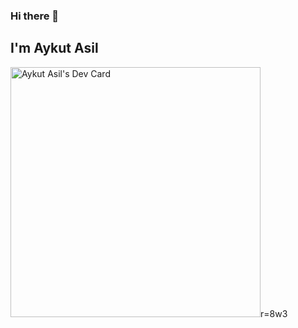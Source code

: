 ### Hi there 👋
## I'm Aykut Asil

<a href="https://app.daily.dev/aykuttasil"><img src="https://api.daily.dev/devcards/088362fb8372408fa924fdc6d6709338.png?r=8w3" width="400" alt="Aykut Asil's Dev Card"/></a>r=8w3

<!--
**aykuttasil/aykuttasil** is a ✨ _special_ ✨ repository because its `README.md` (this file) appears on your GitHub profile.

Here are some ideas to get you started:

- 🔭 I’m currently working on ...
- 🌱 I’m currently learning ...
- 👯 I’m looking to collaborate on ...
- 🤔 I’m looking for help with ...
- 💬 Ask me about ...
- 📫 How to reach me: ...
- 😄 Pronouns: ...
- ⚡ Fun fact: ...
-->
